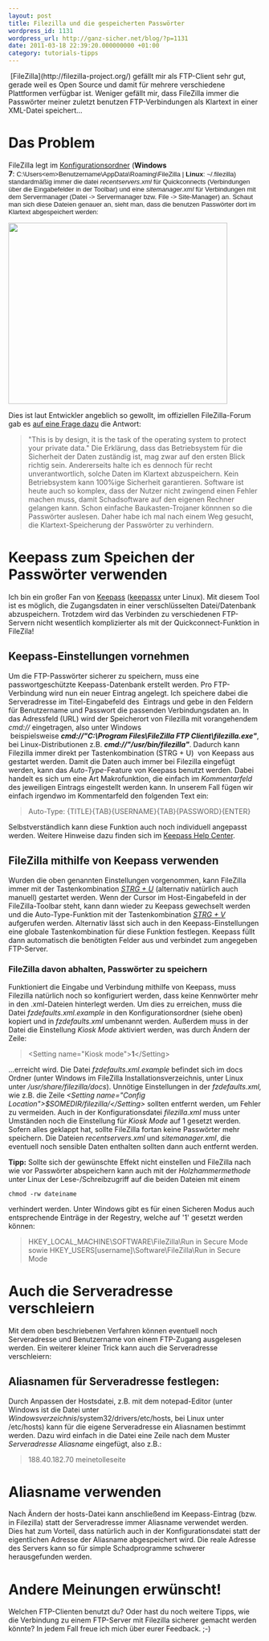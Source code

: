 ```yaml
---
layout: post
title: Filezilla und die gespeicherten Passwörter
wordpress_id: 1131
wordpress_url: http://ganz-sicher.net/blog/?p=1131
date: 2011-03-18 22:39:20.000000000 +01:00
category: tutorials-tipps
---
```

<img class="lefticon" src="{{site.url}}/wp-content/uploads/filezilla.png" alt="" />
[FileZilla](http://filezilla-project.org/) gefällt mir als FTP-Client sehr gut, gerade weil es Open Source und damit für mehrere verschiedene Plattformen verfügbar ist. Weniger gefällt mir, dass FileZilla immer die Passwörter meiner zuletzt benutzen FTP-Verbindungen als Klartext in einer XML-Datei speichert...
<!--more-->

Das Problem
===========
FileZilla legt im <span style="text-decoration: underline;">Konfigurationsordner</span> (<strong>Windows 7</strong>: <span style="font-family: arial, sans-serif; line-height: 15px; font-size: small;">C:\Users\<em>Benutzername</em>\AppData\Roaming\FileZilla | <strong>Linux</strong>: ~/.filezilla) standardmäßig immer die datei <em>recentservers.xml</em> für Quickconnects (Verbindungen über die Eingabefelder in der Toolbar) und eine <em>sitemanager.xml</em> für Verbindungen mit dem Servermanager (Datei -&gt; Servermanager bzw. File -&gt; Site-Manager) an. Schaut man sich diese Dateien genauer an, sieht man, dass die benutzen Passwörter dort im Klartext abgespeichert werden:</span>

<img class="borderimg" src="{{site.url}}/wp-content/uploads/sitemanager-xml.gif" alt="" width="436" height="360" />

Dies ist laut Entwickler angeblich so gewollt, im offiziellen FileZilla-Forum gab es <a href="http://forum.filezilla-project.org/viewtopic.php?f=2&amp;t=7800">auf eine Frage dazu</a> die Antwort:
> "This is by design, it is the task of the operating system to protect your private data."
Die Erklärung, dass das Betriebsystem für die Sicherheit der Daten zuständig ist, mag zwar auf den ersten Blick richtig sein. Andererseits halte ich es dennoch für recht unverantwortlich, solche Daten im Klartext abzuspeichern. Kein Betriebsystem kann 100%ige Sicherheit garantieren. Software ist heute auch so komplex, dass der Nutzer nicht zwingend einen Fehler machen muss, damit Schadsoftware auf den eigenen Rechner gelangen kann. Schon einfache Baukasten-Trojaner könnnen so die Passwörter auslesen. Daher habe ich mal nach einem Weg gesucht, die Klartext-Speicherung der Passwörter zu verhindern.

Keepass zum Speichen der Passwörter verwenden
==============================================
Ich bin ein großer Fan von <a href="http://keepass.info/">Keepass</a> (<a href="http://www.keepassx.org/">keepassx</a> unter Linux). Mit diesem Tool ist es möglich, die Zugangsdaten in einer verschlüsselten Datei/Datenbank abzuspeichern. Trotzdem wird das Verbinden zu verschiedenen FTP-Servern nicht wesentlich komplizierter als mit der Quickconnect-Funktion in FileZila!

Keepass-Einstellungen vornehmen
--------------------------------
Um die FTP-Passwörter sicherer zu speichern, muss eine passwortgeschützte Keepass-Datenbank erstellt werden. Pro FTP-Verbindung wird nun ein neuer Eintrag angelegt. Ich speichere dabei die Serveradresse im Titel-Eingabefeld des  Eintrags und gebe in den Feldern für Benutzername und Passwort die passenden Verbindungsdaten an. In das Adressfeld (URL) wird der Speicherort von Filezilla mit vorangehendem <em>cmd://</em> eingetragen, also unter Windows  beispielsweise <strong><em>cmd://"C:\Program Files\FileZilla FTP Client\filezilla.exe"</em></strong>, bei Linux-Distributionen z.B. <em><strong>cmd://"/usr/bin/filezilla"</strong></em>. Dadurch kann Filezilla immer direkt per Tastenkombination (STRG + U)  von Keepass aus gestartet werden.
Damit die Daten auch immer bei Filezilla eingefügt werden, kann das <em>Auto-Type</em>-Feature von Keepass benutzt werden. Dabei handelt es sich um eine Art Makrofunktion, die einfach im <em>Kommentarfeld</em> des jeweiligen Eintrags eingestellt werden kann. In unserem Fall fügen wir einfach irgendwo im Kommentarfeld den folgenden Text ein:
<blockquote>Auto-Type: {TITLE}{TAB}{USERNAME}{TAB}{PASSWORD}{ENTER}</blockquote>
Selbstverständlich kann diese Funktion auch noch individuell angepasst werden. Weitere Hinweise dazu finden sich im <a href="http://keepass.info/help/base/autotype.html">Keepass Help Center</a>.

FileZilla mithilfe von Keepass verwenden
-----------------------------------------
Wurden die oben genannten Einstellungen vorgenommen, kann FileZilla immer mit der Tastenkombination <span style="text-decoration: underline;"><em>STRG + U</em></span> (alternativ natürlich auch manuell) gestartet werden. Wenn der Cursor im Host-Eingabefeld in der FileZilla-Toolbar steht, kann dann wieder zu Keepass gewechselt werden und die Auto-Type-Funktion mit der Tastenkombination <span style="text-decoration: underline;"><em>STRG + V</em></span> aufgerufen werden. Alternativ lässt sich auch in den Keepass-Einstellungen eine globale Tastenkombination für diese Funktion festlegen. Keepass füllt dann automatisch die benötigten Felder aus und verbindet zum angegeben FTP-Server.
<h3>FileZilla davon abhalten, Passwörter zu speichern</h3>
Funktioniert die Eingabe und Verbindung mithilfe von Keepass, muss Filezilla natürlich noch so konfiguriert werden, dass keine Kennwörter mehr in den .xml-Dateien hinterlegt werden. Um dies zu erreichen, muss die Datei <em>fzdefaults.xml.example </em>in den Konfigurationsordner (siehe oben) kopiert und in <em>fzdefaults.xml </em>umbenannt werden. Außerdem muss in der Datei die Einstellung <em>Kiosk Mode</em> aktiviert werden, was durch Ändern der Zeile:
<blockquote>&lt;Setting name="Kiosk mode"&gt;<strong>1</strong>&lt;/Setting&gt;</blockquote>
...erreicht wird. Die Datei <em>fzdefaults.xml.example</em> befindet sich im docs Ordner (unter Windows im FileZilla Installationsverzeichnis, unter Linux unter <em>/usr/share/filezilla/docs</em>). Unnötige Einstellungen in der <em>fzdefaults.xml, </em>wie z.B. die Zeile <em>&lt;Setting name="Config Location"&gt;$SOMEDIR/filezilla/&lt;/Setting&gt; </em>sollten entfernt werden, um Fehler zu vermeiden. Auch in der Konfigurationsdatei <em>filezilla.xml</em> muss unter Umständen noch die Einstellung für <em>Kiosk Mode</em> auf 1 gesetzt werden.
Sofern alles geklappt hat, sollte FileZilla fortan keine Passwörter mehr speichern. Die Dateien <em>recentservers.xml</em> und <em>sitemanager.xml</em>, die eventuell noch sensible Daten enthalten sollten dann auch entfernt werden.

**Tipp:** Sollte sich der gewünschte Effekt nicht einstellen und FileZilla nach wie vor Passwörter abspeichern kann auch mit der <em>Holzhammermethode</em> unter Linux der Lese-/Schreibzugriff auf die beiden Dateien mit einem

	chmod -rw dateiname

verhindert werden. Unter Windows gibt es für einen Sicheren Modus auch entsprechende Einträge in der Regestry, welche auf '1' gesetzt werden können:
> HKEY_LOCAL_MACHINE\SOFTWARE\FileZilla\Run in Secure Mode
sowie
> HKEY_USERS\[username]\Software\FileZilla\Run in Secure Mode

Auch die Serveradresse verschleiern
====================================
Mit dem oben beschriebenen Verfahren können eventuell noch Serveradresse und Benutzername von einem FTP-Zugang ausgelesen werden. Ein weiterer kleiner Trick kann auch die Serveradresse verschleiern:

Aliasnamen für Serveradresse festlegen:
----------------------------------------
Durch Anpassen der Hostsdatei, z.B. mit dem notepad-Editor (unter Windows ist die Datei unter *Windowsverzeichnis*/system32/drivers/etc/hosts, bei Linux unter /etc/hosts) kann für die eigene Serveradresse ein Aliasnamen bestimmt werden. Dazu wird einfach in die Datei eine Zeile nach dem Muster <em>*Serveradresse* Aliasname</em> eingefügt, also z.B.:
> 188.40.182.70 meinetolleseite

Aliasname verwenden
====================
Nach Ändern der hosts-Datei kann anschließend im Keepass-Eintrag (bzw. in Filezilla) statt der Serveradresse immer Aliasname verwendet werden. Dies hat zum Vorteil, dass natürlich auch in der Konfigurationsdatei statt der eigentlichen Adresse der Aliasname abgespeichert wird. Die reale Adresse des Servers kann so für simple Schadprogramme schwerer herausgefunden werden.

Andere Meinungen erwünscht!
============================
Welchen FTP-Clienten benutzt du? Oder hast du noch weitere Tipps, wie die Verbindung zu einem FTP-Server mit Filezilla sicherer gemacht werden könnte? In jedem Fall freue ich mich über eurer Feedback. ;-)
